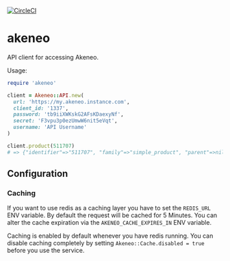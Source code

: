 [![CircleCI](https://circleci.com/gh/awniemeyer/akeneo.svg?style=svg&circle-token=1d727274a65e61f2bd5f2208f5c33bf532ebaac5)](https://circleci.com/gh/awniemeyer/akeneo)

# akeneo

API client for accessing Akeneo.

Usage:

```ruby
require 'akeneo'

client = Akeneo::API.new(
  url: 'https://my.akeneo.instance.com',
  client_id: '1337',
  password: 'tb9iiXWKskG2AFsKDaexyNf',
  secret: 'F3vpu3p0ezUmwW6nit5eVqt',
  username: 'API Username'
)

client.product(511707)
# => {"identifier"=>"511707", "family"=>"simple_product", "parent"=>nil, "groups"=>[]...
```

## Configuration

### Caching

If you want to use redis as a caching layer you have to set the `REDIS_URL` ENV variable.
By default the request will be cached for 5 Minutes.
You can alter the cache expiration via the `AKENEO_CACHE_EXPIRES_IN` ENV variable.

Caching is enabled by default whenever you have redis running.
You can disable caching completely by setting
`Akeneo::Cache.disabled = true` before you use the service.
